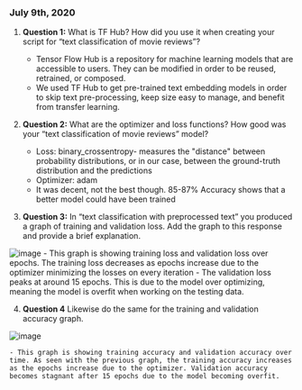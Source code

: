 ### July 9th, 2020

1. **Question 1:** What is TF Hub?  How did you use it when creating your script for “text classification of movie reviews”?
	- Tensor Flow Hub is a repository for machine learning models that are accessible to users. They can be modified in order to be reused, retrained, or composed.
	- We used TF Hub to get pre-trained text embedding models in order to skip text pre-processing, keep size easy to manage, and benefit from transfer learning. 
	
2. **Question 2:** What are the optimizer and loss functions?  How good was your “text classification of movie reviews” model?
	- Loss: binary_crossentropy- measures the "distance" between probability distributions, or in our case, between the ground-truth distribution and the predictions
	- Optimizer: adam
	- It was decent, not the best though. 85-87% Accuracy shows that a better model could have been trained
	
3. **Question 3:** In “text classification with preprocessed text” you produced a graph of training and validation loss.  Add the graph to this response and provide a brief explanation.

![image](https://user-images.githubusercontent.com/67920563/87247962-d931ae80-c424-11ea-8de1-9e1b70e6541c.png)
	- This graph is showing training loss and validation loss over epochs. The training loss decreases as epochs increase due to the optimizer minimizing the losses on every iteration
	- The validation loss peaks at around 15 epochs. This is due to the model over optimizing, meaning the model is overfit when working on the testing data.

4. **Question 4** Likewise do the same for the training and validation accuracy graph.

![image](https://user-images.githubusercontent.com/67920563/87248113-902e2a00-c425-11ea-8260-67bb46d697b5.png)

	- This graph is showing training accuracy and validation accuracy over time. As seen with the previous graph, the training accuracy increases as the epochs increase due to the optimizer. Validation accuracy becomes stagnant after 15 epochs due to the model becoming overfit.
